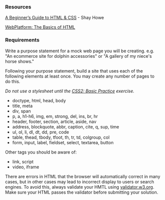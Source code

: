 ### Resources

[A Beginner’s Guide to HTML & CSS](http://learn.shayhowe.com/html-css/) - Shay Howe

[WebPlatform: The Basics of HTML](http://docs.webplatform.org/wiki/guides/the_basics_of_html)

### Requirements

Write a purpose statement for a mock web page you will be creating. e.g. "An ecommerce site for dolphin accessories" or "A gallery of my niece's horse shows."

Following your purpose statement, build a site that uses each of the following elements at least once. You may create any number of pages to do this.

*Do not use a stylesheet until the [CSS2: Basic Practice](/exercises/css/css-basic-practice) exercise.*

- doctype, html, head, body 
- title, meta
- div, span 
- p, a, h1-h6, img, em, strong, del, ins, br, hr 
- header, footer, section, article, aside, nav 
- address, blockquote, abbr, caption, cite, q, sup, time 
- ul, ol, li, dl, dt, dd, pre, code 
- table, thead, tbody, tfoot, th, tr, td, colgroup, col 
- form, input, label, fieldset, select, textarea, button 

Other tags you should be aware of:

- link, script
- video, iframe 

There are errors in HTML that the browser will automatically correct in many cases, but in other cases may lead to incorrect display to users or search engines. To avoid this, always validate your HMTL using [validator.w3.org](http://validator.w3.org). Make sure your HTML passes the validator before submitting your solution.
